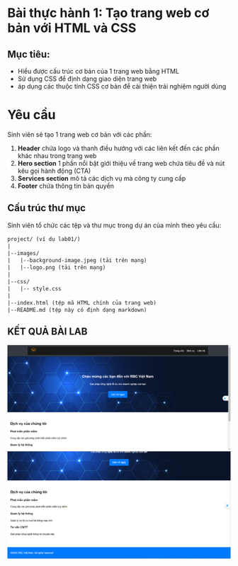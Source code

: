 # Bài thực hành 1: Tạo trang web cơ bản với HTML và CSS

## Mục tiêu:

- Hiểu được cấu trúc cơ bản của 1 trang web bằng HTML
- Sử dụng CSS để định dạng giao diện trang web
- áp dụng các thuộc tính CSS cơ bản để cải thiện trải nghiệm người dùng

# Yêu cầu

Sinh viên sẽ tạo 1 trang web cơ bản với các phần:

1. **Header** chứa logo và thanh điều hướng với các liên kết đến các phần khác nhau trong trang web
2. **Hero section** 1 phần nổi bật giới thiệu về trang web chứa tiêu đề và nút kêu gọi hành động (CTA)
3. **Services section** mô tả các dịch vụ mà công ty cung cấp
4. **Footer** chứa thông tin bản quyền

## Cấu trúc thư mục

Sinh viên tổ chức các tệp và thư mục trong dự án của mình theo yêu cầu:

```text
project/ (ví dụ lab01/)
|
|--images/
|   |--background-image.jpeg (tải trên mạng)
|   |--logo.png (tải trên mạng)
|
|--css/
|   |-- style.css
|
|--index.html (tệp mã HTML chính của trang web)
|--README.md (tệp này có định dạng markdown)
```

## KẾT QUẢ BÀI LAB

![](lab02.png)
![](lab01.png)

